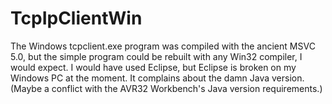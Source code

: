 # TcpIpClientWin
The Windows tcpclient.exe program was compiled with the ancient MSVC 5.0, but the simple program could be rebuilt with any Win32 compiler, I would expect.  I would have used Eclipse, but Eclipse is broken on my Windows PC at the moment.  It complains about the damn Java version.  (Maybe a conflict with the AVR32 Workbench's Java version requirements.)
